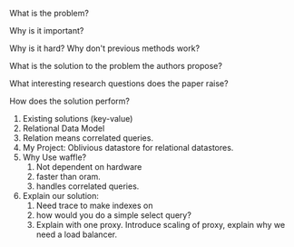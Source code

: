 What is the problem?


Why is it important?


Why is it hard? Why don't previous methods work?


What is the solution to the problem the authors propose?


What interesting research questions does the paper raise?


How does the solution perform?





1) Existing solutions (key-value)
2) Relational Data Model
3) Relation means correlated queries. 
4) My Project: Oblivious datastore for relational datastores.
5) Why Use waffle?
	1) Not dependent on hardware
	2) faster than oram. 
	3) handles correlated queries. 
6) Explain our solution:
	1) Need trace to make indexes on
	2) how would you do a simple select query?
	3) Explain with one proxy. Introduce scaling of proxy, explain why we need a load balancer. 

